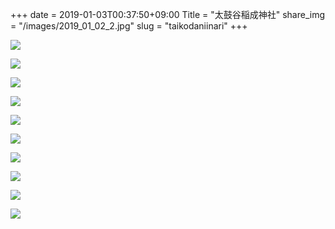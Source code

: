 +++
date  = 2019-01-03T00:37:50+09:00
Title = "太鼓谷稲成神社"
share_img = "/images/2019_01_02_2.jpg"
slug = "taikodaniinari"
+++

![](/images/2019_01_02_1.jpg)

![](/images/2019_01_02_2.jpg)

![](/images/2019_01_02_3.jpg)

![](/images/2019_01_02_4.jpg)

![](/images/2019_01_02_5.jpg)

![](/images/2019_01_02_6.jpg)

![](/images/2019_01_02_7.jpg)

![](/images/2019_01_02_8.jpg)

![](/images/2019_01_02_9.jpg)

![](/images/2019_01_02_10.jpg)